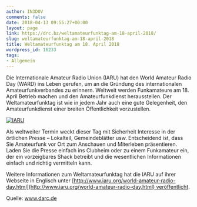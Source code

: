 ```yaml
---
author: IN3DOV
comments: false
date: 2018-04-13 09:55:27+00:00
layout: page
link: https://drc.bz/weltamateurfunktag-am-18-april-2018/
slug: weltamateurfunktag-am-18-april-2018
title: Weltamateurfunktag am 18. April 2018
wordpress_id: 16233
tags:
- Allgemein
---
```





Die Internationale Amateur Radio Union (IARU) hat den World Amateur Radio Day (WARD) ins Leben gerufen, um an die Gründung des internationalen Amateurfunkverbandes zu erinnern. Weltweit werden Funkamateure am 18. April Betrieb machen und den Amateurfunkdienst herausstellen. Der Weltamateurfunktag ist wie in jedem Jahr auch eine gute Gelegenheit, den Amateurfunkdienst einer breiten Öffentlichkeit vorzustellen.














[![IARU](https://www.darc.de/fileadmin/filemounts/_processed_/b/a/csm_IARU-Region1_430x260_c1e8a49ccd.png)](https://www.darc.de/fileadmin/filemounts/_processed_/b/a/csm_IARU-Region1_430x260_9ce1efc788.png)













Als weltweiter Termin weckt dieser Tag mit Sicherheit Interesse in der örtlichen Presse – Lokalteil, Gemeindeblätter usw. Entscheidend ist, dass Sie Amateurfunk vor Ort zum Anschauen und Miterleben präsentieren. Laden Sie die Presse einfach ins Clubheim oder zu einem Funkamateur ein, der ein vorzeigbares Shack betreibt und die wesentlichen Informationen einfach und richtig vermitteln kann.




Weitere Informationen zum Weltamateurfunktag hat die IARU auf ihrer Webseite in Englisch unter [http://www.iaru.org/world-amateur-radio-day.html](http://www.iaru.org/world-amateur-radio-day.html) veröffentlicht.


Quelle: www.darc.de


